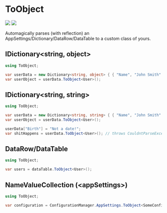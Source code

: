 # ToObject

[![][build-img]][build]
[![][nuget-img]][nuget]

[build]:     https://ci.appveyor.com/project/TallesL/DataTableToObject
[build-img]: https://ci.appveyor.com/api/projects/status/github/tallesl/DataTableToObject

[nuget]:     http://badge.fury.io/nu/DataTableToObject
[nuget-img]: https://badge.fury.io/nu/DataTableToObject.png

Automagically parses (with reflection) an AppSettings/Dictionary/DataRow/DataTable to a custom class of yours.

## IDictionary<string, object>

```cs
using ToObject;

var userData = new Dictionary<string, object> { { "Name", "John Smith" }, { "Birth", new DateTime(1970, 1, 1) } };
var userObject = userData.ToObject<User>();
```

## IDictionary<string, string>

```cs
using ToObject;

var userData = new Dictionary<string, string> { { "Name", "John Smith" }, { "Birth", "1970-01-01" } };
var userObject = userData.ToObject<User>();

userData["Birth"] = "Not a date!";
var shitHappens = userData.ToObject<User>(); // throws CouldntParseException
```

## DataRow/DataTable

```cs
using ToObject;

var users = dataTable.ToObject<User>();
```

## NameValueCollection (&lt;appSettings&gt;)

```cs
using ToObject;

var configuration = ConfigurationManager.AppSettings.ToObject<SomeConfigurationClass>();
```
